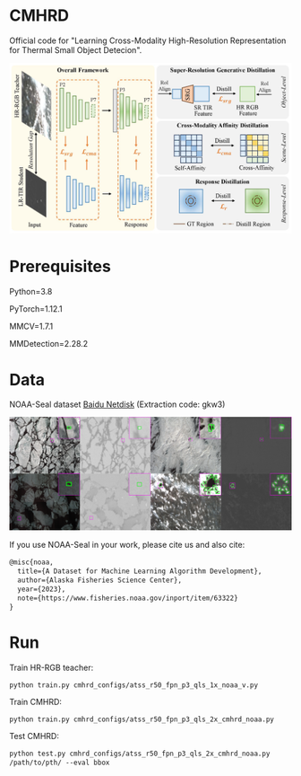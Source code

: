 # CMHRD

Official code for "Learning Cross-Modality High-Resolution Representation for Thermal Small Object Detecion".

![CMHRD Framework](figures/cmhr-structure-4.jpg)

# Prerequisites

Python=3.8

PyTorch=1.12.1

MMCV=1.7.1

MMDetection=2.28.2

# Data

NOAA-Seal dataset [Baidu Netdisk](https://pan.baidu.com/s/1n9uznb4ewSr_N2Qoz-ZMNQ?pwd=gkw3) (Extraction code: gkw3)

![NOAA-Seal examples](figures/noaa_example2.jpg)

If you use NOAA-Seal in your work, please cite us and also cite:
```
@misc{noaa,
  title={A Dataset for Machine Learning Algorithm Development},
  author={Alaska Fisheries Science Center},
  year={2023},
  note={https://www.fisheries.noaa.gov/inport/item/63322}
}
```
# Run
Train HR-RGB teacher:
```
python train.py cmhrd_configs/atss_r50_fpn_p3_qls_1x_noaa_v.py
```

Train CMHRD:
```
python train.py cmhrd_configs/atss_r50_fpn_p3_qls_2x_cmhrd_noaa.py
```

Test CMHRD:
```
python test.py cmhrd_configs/atss_r50_fpn_p3_qls_2x_cmhrd_noaa.py /path/to/pth/ --eval bbox
```
